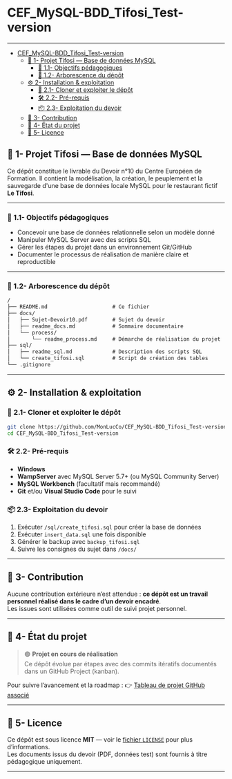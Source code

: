 # CEF_MySQL-BDD_Tifosi_Test-version

---

- [CEF\_MySQL-BDD\_Tifosi\_Test-version](#cef_mysql-bdd_tifosi_test-version)
  - [📘 1- Projet Tifosi — Base de données MySQL](#-1--projet-tifosi--base-de-données-mysql)
    - [🎯 1.1- Objectifs pédagogiques](#-11--objectifs-pédagogiques)
    - [🧱 1.2- Arborescence du dépôt](#-12--arborescence-du-dépôt)
  - [⚙️ 2- Installation \& exploitation](#️-2--installation--exploitation)
    - [🔁 2.1- Cloner et exploiter le dépôt](#-21--cloner-et-exploiter-le-dépôt)
    - [🛠️ 2.2- Pré-requis](#️-22--pré-requis)
    - [📦 2.3- Exploitation du devoir](#-23--exploitation-du-devoir)
  - [💬 3- Contribution](#-3--contribution)
  - [📌 4- État du projet](#-4--état-du-projet)
  - [📄 5- Licence](#-5--licence)

## 📘 1- Projet Tifosi — Base de données MySQL

Ce dépôt constitue le livrable du Devoir n°10 du Centre Européen de Formation. Il contient la modélisation, la création, le peuplement et la sauvegarde d'une base de données locale MySQL pour le restaurant fictif **Le Tifosi**.

---

### 🎯 1.1- Objectifs pédagogiques

- Concevoir une base de données relationnelle selon un modèle donné
- Manipuler MySQL Server avec des scripts SQL
- Gérer les étapes du projet dans un environnement Git/GitHub
- Documenter le processus de réalisation de manière claire et reproductible

---

### 🧱 1.2- Arborescence du dépôt

```txt
/
├── README.md                     # Ce fichier
├── docs/
│   ├── Sujet-Devoir10.pdf        # Sujet du devoir
│   ├── readme_docs.md            # Sommaire documentaire
│   └── process/
│       └── readme_process.md     # Démarche de réalisation du projet
├── sql/
│   ├── readme_sql.md             # Description des scripts SQL
│   └── create_tifosi.sql         # Script de création des tables
└── .gitignore
```

---

## ⚙️ 2- Installation & exploitation

### 🔁 2.1- Cloner et exploiter le dépôt

```bash
git clone https://github.com/MonLucCo/CEF_MySQL-BDD_Tifosi_Test-version.git
cd CEF_MySQL-BDD_Tifosi_Test-version
```

### 🛠️ 2.2- Pré-requis

- **Windows**
- **WampServer** avec MySQL Server 5.7+ (ou MySQL Community Server)
- **MySQL Workbench** (facultatif mais recommandé)
- **Git** et/ou **Visual Studio Code** pour le suivi

### 📦 2.3- Exploitation du devoir

1. Exécuter `/sql/create_tifosi.sql` pour créer la base de données
2. Exécuter `insert_data.sql` une fois disponible
3. Générer le backup avec `backup_tifosi.sql`
4. Suivre les consignes du sujet dans `/docs/`

---

## 💬 3- Contribution

Aucune contribution extérieure n’est attendue : **ce dépôt est un travail personnel réalisé dans le cadre d’un devoir encadré**.  
Les issues sont utilisées comme outil de suivi projet personnel.

---

## 📌 4- État du projet

> 🟢 **Projet en cours de réalisation**  
> Ce dépôt évolue par étapes avec des commits itératifs documentés dans un GitHub Project (kanban).

Pour suivre l’avancement et la roadmap :
👉 [Tableau de projet GitHub associé](https://github.com/users/MonLucCo/projects/3/views/1?layout=board)

---

## 📄 5- Licence

Ce dépôt est sous licence **MIT** — voir le [fichier `LICENSE`](LICENSE) pour plus d’informations.  
Les documents issus du devoir (PDF, données test) sont fournis à titre pédagogique uniquement.

---
